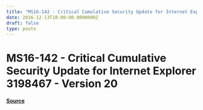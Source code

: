 ```yaml
---
title: "MS16-142 - Critical Cumulative Security Update for Internet Explorer 3198467 - Version 20"
date: 2016-12-13T18:00:00.0000000Z
draft: false
type: posts
---
```

# MS16-142 - Critical Cumulative Security Update for Internet Explorer 3198467 - Version 20









#### [Source](https://technet.microsoft.com/en-us/library/security/MS16-142)

